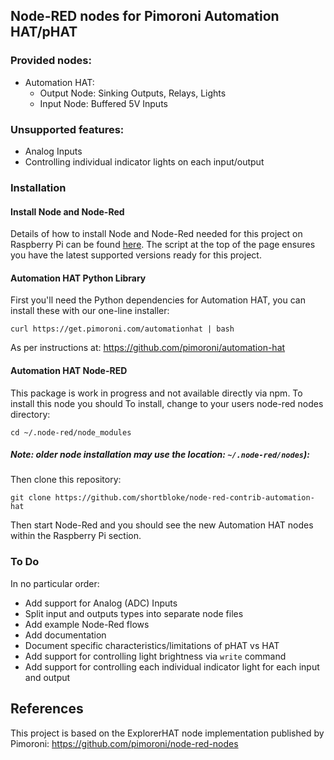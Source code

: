 ## Node-RED nodes for Pimoroni Automation HAT/pHAT

### Provided nodes:
* Automation HAT:
  * Output Node: Sinking Outputs, Relays, Lights
  * Input Node: Buffered 5V Inputs

### Unsupported features:
* Analog Inputs
* Controlling individual indicator lights on each input/output

### Installation
#### Install Node and Node-Red
Details of how to install Node and Node-Red needed for this project on Raspberry Pi can be found [here](https://nodered.org/docs/hardware/raspberrypi). The script at the top of the page ensures you have the latest supported versions ready for this project.

#### Automation HAT Python Library
First you'll need the Python dependencies for Automation HAT, you can install these with our one-line installer:

```
curl https://get.pimoroni.com/automationhat | bash
```
As per instructions at: https://github.com/pimoroni/automation-hat

#### Automation HAT Node-RED
This package is work in progress and not available directly via npm. To install this node you should 
To install, change to your users node-red nodes directory:
```
cd ~/.node-red/node_modules
```
##### Note: older node installation may use the location: `~/.node-red/nodes`):
Then clone this repository:
```
git clone https://github.com/shortbloke/node-red-contrib-automation-hat
```
Then start Node-Red and you should see the new Automation HAT nodes within the Raspberry Pi section.

### To Do
In no particular order:
* Add support for Analog (ADC) Inputs 
* Split input and outputs types into separate node files
* Add example Node-Red flows
* Add documentation
* Document specific characteristics/limitations of pHAT vs HAT
* Add support for controlling light brightness via `write` command
* Add support for controlling each individual indicator light for each input and output

## References
This project is based on the ExplorerHAT node implementation published by Pimoroni: https://github.com/pimoroni/node-red-nodes